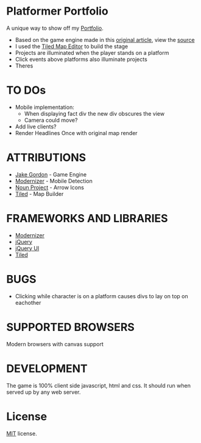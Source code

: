 Platformer Portfolio
==========================

A unique way to show off my [Portfolio](http://taylornodell.com).

 * Based on the game engine made in this [original article](http://codeincomplete.com/posts/2013/5/27/tiny_platformer/), view the [source](https://github.com/jakesgordon/javascript-tiny-platformer)
 * I used the [Tiled Map Editor](http://www.mapeditor.org/) to build the stage
 * Projects are illuminated when the player stands on a platform
 * Click events above platforms also illuminate projects
 * Theres


TO DOs
==================
* Mobile implementation:
  * When displaying fact div the new div obscures the view
  * Camera could move?
* Add live clients?
* Render Headlines Once with original map render

ATTRIBUTIONS
==================

* [Jake Gordon](http://codeincomplete.com/) - Game Engine
* [Modernizer](https://modernizr.com/) - Mobile Detection
* [Noun Project](https://thenounproject.com/) - Arrow Icons
* [Tiled](http://www.mapeditor.org/) - Map Builder


FRAMEWORKS AND LIBRARIES
========================
* [Modernizer](https://modernizr.com/)
* [jQuery](https://jquery.com/)
* [jQuery UI](https://jqueryui.com/)
* [Tiled](http://www.mapeditor.org/)

BUGS
==================

* Clicking while character is on a platform causes divs to lay on top on eachother


SUPPORTED BROWSERS
==================

Modern browsers with canvas support

DEVELOPMENT
===========

The game is 100% client side javascript, html and css. It should run when served up by any web server.

License
=======

[MIT](http://en.wikipedia.org/wiki/MIT_License) license.

